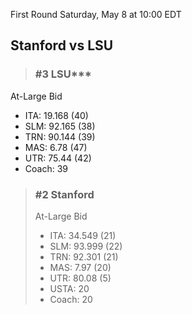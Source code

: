 First Round
Saturday, May 8 at 10:00 EDT
## Stanford vs LSU

> ### #3 LSU***  
At-Large Bid  
- ITA: 19.168 (40)  
- SLM: 92.165 (38)  
- TRN: 90.144 (39)  
- MAS: 6.78 (47)  
- UTR: 75.44 (42)  
- Coach: 39  

> ### #2 Stanford  
> At-Large Bid  
> - ITA: 34.549 (21)  
> - SLM: 93.999 (22)  
> - TRN: 92.301 (21)  
> - MAS: 7.97 (20)  
> - UTR: 80.08 (5)  
> - USTA: 20  
> - Coach: 20  